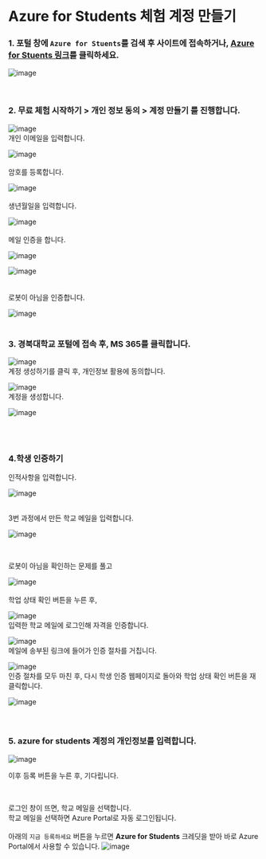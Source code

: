 # Azure for Students 체험 계정 만들기 

### 1. 포털 창에 ```Azure for Stuents```를 검색 후 사이트에 접속하거나, [Azure for Stuents 링크](https://azure.microsoft.com/ko-kr/free/students)를 클릭하세요.
  
![image](https://github.com/pmj-chosim/howtomake_azureforstudents/assets/114579651/ad71086d-2161-4dd6-899c-21e22c32cfcf)   

<br>

### 2. 무료 체험 시작하기 > 개인 정보 동의 > 계정 만들기 를 진행합니다.
![image](https://github.com/pmj-chosim/howtomake_azureforstudents/assets/114579651/23f668d5-1810-4a42-a1f9-354ea1251099)
<br>
개인 이메일을 입력합니다.  
  
![image](https://github.com/pmj-chosim/howtomake_azureforstudents/assets/114579651/7f1139e4-6902-46a5-9cc0-dcb28a0ddeba)  
<br>
암호를 등록합니다.  
  
![image](https://github.com/pmj-chosim/howtomake_azureforstudents/assets/114579651/65c108c3-800b-4820-b8c3-38b360390362)  
<br>
생년월일을 입력합니다. 
  
![image](https://github.com/pmj-chosim/howtomake_azureforstudents/assets/114579651/00d574b4-6b44-4b01-8bcb-92891f97a280)  
<br>
메일 인증을 합니다.  
  
![image](https://github.com/pmj-chosim/howtomake_azureforstudents/assets/114579651/515ff2ca-3d53-4b43-9dd3-2e2dbbda333c)  
  
![image](https://github.com/pmj-chosim/howtomake_azureforstudents/assets/114579651/6bb7b59a-e7dc-4231-a747-917461ac59fc)  
<br>  
로봇이 아님을 인증합니다.  
  
![image](https://github.com/pmj-chosim/howtomake_azureforstudents/assets/114579651/d95165eb-69f5-4663-88b0-4c0ef9c9818c)  
<br>   

### 3. 경북대학교 포털에 접속 후, MS 365를 클릭합니다.  
![image](https://github.com/pmj-chosim/howtomake_azureforstudents/assets/114579651/4aa59c0f-82f3-404b-8f2c-4bbcda25eda9)
<br>
계정 생성하기를 클릭 후, 개인정보 활용에 동의합니다.  
  
![image](https://github.com/pmj-chosim/howtomake_azureforstudents/assets/114579651/c7c85be0-8565-4ea6-afb6-ec15eed7bd02)
<br>
계정을 생성합니다.  
  
![image](https://github.com/pmj-chosim/howtomake_azureforstudents/assets/114579651/86a95cd3-5733-47be-9aaa-0a4a869e06e9)  

<br>
<br>

### 4.학생 인증하기  
  
인적사항을 입력합니다.  
  
![image](https://github.com/pmj-chosim/howtomake_azureforstudents/assets/114579651/5fa1e274-3f2f-42bc-a286-d6e39e56cf03)  
<br>
  
3번 과정에서 만든 학교 메일을 입력합니다.  
  
![image](https://github.com/pmj-chosim/howtomake_azureforstudents/assets/114579651/85a572f2-4e4e-4e7f-a2bf-91d72b8c4a57)

<br>
  
로봇이 아님을 확인하는 문제를 풀고  
  
![image](https://github.com/pmj-chosim/howtomake_azureforstudents/assets/114579651/e2eac282-9b37-4772-b0c3-d9b56aa437a1)
<br>  
학업 상태 확인 버튼을 누른 후,
  
![image](https://github.com/pmj-chosim/howtomake_azureforstudents/assets/114579651/1cae7a58-1c77-4f4b-9e1f-7397c1223e95) 
<br>
입력한 학교 메일에 로그인해 자격을 인증합니다.
  
![image](https://github.com/pmj-chosim/howtomake_azureforstudents/assets/114579651/00e634c3-2df4-44d8-bbf4-ba777cd08cd9)
<br>
메일에 송부된 링크에 들어가 인증 절차를 거칩니다.  
  
![image](https://github.com/pmj-chosim/howtomake_azureforstudents/assets/114579651/86a84f3c-9683-42d9-8cde-9a5a71a4747f)
<br>
인증 절차를 모두 마친 후, 다시 학생 인증 웹페이지로 돌아와 학업 상태 확인 버튼을 재 클릭합니다.  
  
![image](https://github.com/pmj-chosim/howtomake_azureforstudents/assets/114579651/5fa1e274-3f2f-42bc-a286-d6e39e56cf03)  
<br>
<br>
  
### 5. azure for students 계정의 개인정보를 입력합니다.  
  
![image](https://github.com/pmj-chosim/howtomake_azureforstudents/assets/114579651/6dab69d2-13ba-46d5-8f0f-60e01d41ebcb)
  
이후 등록 버튼을 누른 후, 기다립니다.  

 <br>
 
로그인 창이 뜨면, 학교 메일을 선택합니다.  
학교 메일을 선택하면 Azure Portal로 자동 로그인됩니다.  
<br>
아래의 ```지금 등록하세요``` 버튼을 누르면 **Azure for Students** 크레딧을 받아 바로 Azure Portal에서 사용할 수 있습니다. 
![image](https://github.com/pmj-chosim/howtomake_azureforstudents/assets/114579651/8dc9164e-1f11-4193-91d8-644fc471e149)




  
